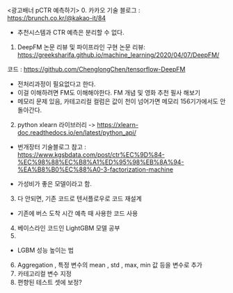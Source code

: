 
<광고배너 pCTR 예측하기>
0. 카카오 기술 블로그 : https://brunch.co.kr/@kakao-it/84
- 추천시스템과 CTR 예측은 분리할 수 없다. 

1. DeepFM 논문 리뷰 및 파이프라인 구현 
논문 리뷰: https://greeksharifa.github.io/machine_learning/2020/04/07/DeepFM/

코드 : https://github.com/ChenglongChen/tensorflow-DeepFM
- 전처리과정이 필요없다고 한다. 
- 이걸 이해하려면 FM도 이해해야한다. FM 개념 및 영화 추천 필사 해보기
- 메모리 문제 있음, 카테고리컬 컬럼은 값이 천이 넘어가면 메모리 156기가에서도 안돌아간다. 


2. python xlearn 라이브러리  -> https://xlearn-doc.readthedocs.io/en/latest/python_api/

* 번개장터 기술블로그 참고 : https://www.kgsbdata.com/post/ctr%EC%9D%84-%EC%98%88%EC%B8%A1%ED%95%98%EB%8A%94-%EA%B8%B0%EC%88%A0-3-factorization-machine
- 가성비가 좋은 모델이라고 함.

3. 다 안되면, 기존 코드로 텐서플로우로 코드 재설계
- 기존에 버스 도착 시간 예측 때 사용한 코드 사용 

4. 베이스라인 코드인 LightGBM 모델 공부 
5. 
- LGBM 성능 높이는 법 
6) Aggregation , 특정 변수의 mean , std , max, min 값 등을 변수로 추가
7) 카테고리컬 변수 지정
8) 편향된 테스트 셋에 보정?

